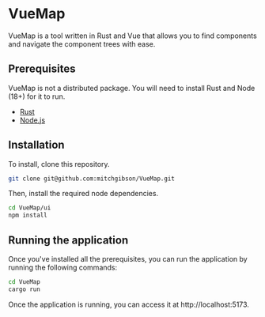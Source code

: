 # VueMap

VueMap is a tool written in Rust and Vue that allows you to find components and navigate the component trees with ease.

## Prerequisites

VueMap is not a distributed package. You will need to install Rust and Node (18+) for it to run.

- [Rust](https://www.rust-lang.org/learn/get-started)
- [Node.js](https://nodejs.org/en)

## Installation

To install, clone this repository.

```bash
git clone git@github.com:mitchgibson/VueMap.git
```

Then, install the required node dependencies.

```bash
cd VueMap/ui
npm install
```

## Running the application

Once you've installed all the prerequisites, you can run the application by running the following commands:

```bash
cd VueMap
cargo run
```

Once the application is running, you can access it at http://localhost:5173.
